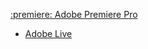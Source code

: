 [:premiere: Adobe Premiere Pro](https://www.adobe.com/products/premiere.html)

- [Adobe Live](https://www.behance.net/live/category/63)